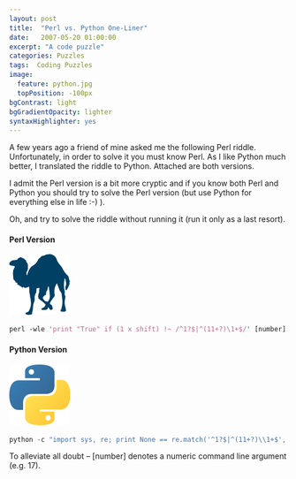 ```yaml
---
layout: post
title:  "Perl vs. Python One-Liner"
date:   2007-05-20 01:00:00
excerpt: "A code puzzle"
categories: Puzzles
tags:  Coding Puzzles
image:
  feature: python.jpg
  topPosition: -100px
bgContrast: light
bgGradientOpacity: lighter
syntaxHighlighter: yes
---
```

A few years ago a friend of mine asked me the following Perl riddle. Unfortunately, in order to solve it you must know Perl. As I like Python much better, I translated the riddle to Python. Attached are both versions.

I admit the Perl version is a bit more cryptic and if you know both Perl and Python you should try to solve the Perl version (but use Python for everything else in life :-) ).

Oh, and try to solve the riddle without running it (run it only as a last resort).

#### Perl Version

![Perl Logo](/assets/images/posts/perl.png)

```perl
perl -wle 'print "True" if (1 x shift) !~ /^1?$|^(11+?)\1+$/' [number]
```

#### Python Version

![Python Logo](/assets/images/posts/python.png)

```python
python -c "import sys, re; print None == re.match('^1?$|^(11+?)\\1+$','1'*int(sys.argv[1]))" [number]
```

To alleviate all doubt – [number] denotes a numeric command line argument (e.g. 17).